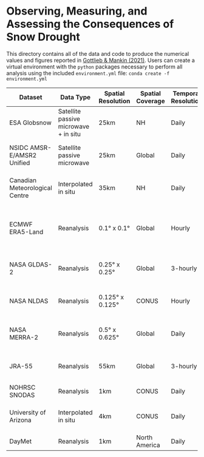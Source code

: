 # Observing, Measuring, and Assessing the Consequences of Snow Drought

This directory contains all of the data and code to produce the numerical values and figures reported in [Gottlieb & Mankin (2021)](https://journals.ametsoc.org/view/journals/bams/aop/BAMS-D-20-0243.1/BAMS-D-20-0243.1.xml?tab_body=fulltext-display). Users can create a virtual environment with the `python` packages necessary to perform all analysis using the included `environment.yml` file:
`conda create -f environment.yml`


| Dataset | Data Type | Spatial Resolution | Spatial Coverage | Temporal Resolution | Temporal Coverage | Where to Download | Download Method |
| ------- | --------- | ------------------ | ---------------- | ------------------- | ----------------- | ----------------- | --------------- |
| ESA Globsnow | Satellite passive microwave + in situ | 25km | NH | Daily | 1979-2018 | https://www.globsnow.info/swe/ | wget |
| NSIDC AMSR-E/AMSR2 Unified | Satellite passive microwave | 25km | Global | Daily | 2002-present | https://nsidc.org/data/ae\_dysno | wget (NASA Earthdata account required) | 
| Canadian Meteorological Centre | Interpolated in situ | 35km | NH | Daily | 1998-2019 | https://nsidc.org/data/NSIDC-0447/versions/1 | wget (NASA Earthdata account required) |
| ECMWF ERA5-Land | Reanalysis | 0.1° x 0.1° | Global | Hourly | 1979-present | https://cds.climate.copernicus.eu/cdsapp\#!/dataset/reanalysis-era5-land?tab=form | python script (Copernicus CDS account required) |
| NASA GLDAS-2 | Reanalysis | 0.25° x 0.25° | Global | 3-hourly | 2000-present | https://disc.gsfc.nasa.gov/datasets?keywords=GLDAS | wget (NASA Earthdata account required) |
| NASA NLDAS | Reanalysis | 0.125° x 0.125° | CONUS | Hourly | 1979-present  | https://disc.gsfc.nasa.gov/datasets?keywords=NLDAS | wget (NASA Earthdata account required) |
| NASA MERRA-2 | Reanalysis | 0.5° x 0.625° | Global | Daily | 1980-present | https://disc.gsfc.nasa.gov/datasets?project=MERRA-2 | wget (NASA Earthdata account required) |
| JRA-55 | Reanalysis | 55km | Global | 3-hourly | 1958-present | https://rda.ucar.edu/datasets/ds628.0/index.html\#!access | wget (UCAR RDA account required) |
| NOHRSC SNODAS | Reanalysis | 1km | CONUS | Daily | 2003-present | https://nsidc.org/data/g02158 | wget |
| University of Arizona | Interpolated in situ | 4km | CONUS | Daily | 1981-2017 | https://nsidc.org/data/nsidc-0719 | wget (NASA Earthdata account required) |
| DayMet | Reanalysis | 1km | North America | Daily | 1980-present | https://daymet.ornl.gov/getdata | wget |
